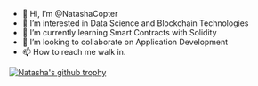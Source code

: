 - 👋 Hi, I’m @NatashaCopter
- 👀 I’m interested in Data Science and Blockchain Technologies
- 🌱 I’m currently learning Smart Contracts with Solidity
- 💞️ I’m looking to collaborate on Application Development
- 📫 How to reach me walk in.

[![Natasha's github trophy](https://github-profile-trophy.vercel.app/?username=NatashaCopter&row=1)](https://github.com/ryo-ma/github-profile-trophy)
